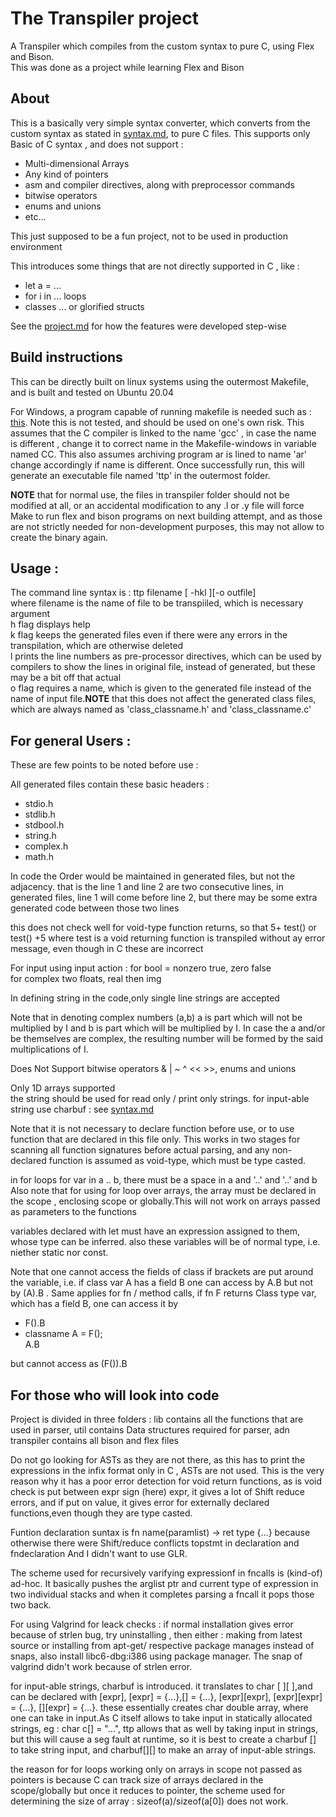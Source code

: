 # The Transpiler project

A Transpiler which compiles from the custom syntax to pure C, using Flex and Bison.<br />
This was done as a project while learning Flex and Bison

## About

This is a basically very simple syntax converter, which converts from the custom syntax as stated in <a href='https://github.com/YJDoc2/The-Transpiler-Project/blob/master/syntax.md'>syntax.md</a>, to pure C files.
This supports only Basic of C syntax , and does not support :

<ul>
    <li> Multi-dimensional Arrays</li>
    <li> Any kind of pointers </li>
    <li> asm and compiler directives, along with preprocessor commands</li>
    <li>bitwise operators</li>
    <li>enums and unions</li>
    <li>etc...</li>
</ul>

This just supposed to be a fun project, not to be used in production environment<br />

This introduces some things that are not directly supported in C , like :

<ul>
    <li>let a = ...</li>
    <li>for i in ... loops</li> 
    <li>classes ... or glorified structs </li>
</ul>

See the <a href='https://github.com/YJDoc2/The-Transpiler-Project/blob/master/project.md'>project.md</a> for how the features were developed step-wise

## Build instructions

This can be directly built on linux systems using the outermost Makefile, and is built and tested on Ubuntu 20.04

For Windows, a program capable of running makefile is needed such as : <a href = 'http://gnuwin32.sourceforge.net/packages/make.htm'>this</a>. Note this is not tested, and should be used on one's own risk.
This assumes that the C compiler is linked to the name 'gcc' , in case the name is different , change it to correct name in the Makefile-windows in variable named CC. This also assumes archiving program ar is lined to name 'ar' change accordingly if name is different.
Once successfully run, this will generate an executable file named 'ttp' in the outermost folder.

<strong>NOTE</strong> that for normal use, the files in transpiler folder should not be modified at all, or an accidental modification to any
.l or .y file will force Make to run flex and bison programs on next building attempt, and as those are not strictly needed for non-development purposes, this may not allow to create the binary again.

## Usage :

The command line syntax is :
ttp filename [ -hkl ][-o outfile]<br/>
where filename is the name of file to be transpiiled, which is necessary argument<br/>
h flag displays help<br/>
k flag keeps the generated files even if there were any errors in the transpilation, which are otherwise deleted<br/>
l prints the line numbers as pre-processor directives, which can be used by compilers to show the lines in original file, instead of generated, but these may be a bit off that actual<br/>
o flag requires a name, which is given to the generated file instead of the name of input file.<strong>NOTE</strong> that this does not affect the generated class files, which are always named as 'class_classname.h' and 'class_classname.c'<br/>

## For general Users :

These are few points to be noted before use :

All generated files contain these basic headers :

<ul>
<li>stdio.h</li>
<li>stdlib.h</li>
<li>stdbool.h</li>
<li>string.h</li>
<li>complex.h</li>
<li>math.h</li>
</ul>

In code the Order would be maintained in generated files, but not the adjacency.
that is the line 1 and line 2 are two consecutive lines, in generated files, line 1 will come before line 2, but there may be some extra generated code between those two lines<br />

this does not check well for void-type function returns, so that 5+ test() or test() +5 where test is a void returning function is transpiled without ay error message, even though in C these are incorrect

For input using input action :
for bool = nonzero true, zero false<br />
for complex two floats, real then img<br />

In defining string in the code,only single line strings are accepted<br />

Note that in denoting complex numbers (a,b) a is part which will not be multiplied by I and b is part which will be multiplied by I.
In case the a and/or be themselves are complex, the resulting number will be formed by the said multiplications of I.<br />

Does Not Support bitwise operators & | ~ ^ << >>, enums and unions<br />

Only 1D arrays supported<br/>
the string should be used for read only / print only strings. for input-able string use charbuf : see <a href='https://github.com/YJDoc2/The-Transpiler-Project/blob/master/syntax.md'>syntax.md</a>

Note that it is not necessary to declare function before use, or to use function that are declared in this file only.
This works in two stages for scanning all function signatures before actual parsing, and any non-declared function is assumed as void-type, which must be type casted.<br/>

in for loops for var in a .. b, there must be a space in a and '..' and '..' and b</br>
Also note that for using for loop over arrays, the array must be declared in the scope , enclosing scope or globally.This will not work on arrays passed as parameters to the functions<br/>

variables declared with let must have an expression assigned to them, whose type can be inferred. also these variables will be of normal type, i.e. niether static nor const.<br/>

Note that one cannot access the fields of class if brackets are put around the variable, i.e. if class var A has a field B one can access by A.B but not by (A).B . Same applies for fn / method calls, if fn F returns Class type var, which has a field B, one can access it by

<ul>
<li> F().B </li>
<li>classname A = F();<br />
    A.B</li>
</ul>
but cannot access as (F()).B
<br />

## For those who will look into code

Project is divided in three folders : lib contains all the functions that are used in parser, util contains Data structures required for parser, adn transpiler contains all bison and flex files<br />

Do not go looking for ASTs as they are not there, as this has to print the expressions in the infix format only in C , ASTs are not used.
This is the very reason why it has a poor error detection for void return functions, as is void check is put between expr sign (here) expr, it gives a lot of Shift reduce errors, and if put on value, it gives error for externally declared functions,even though they are type casted.<br />

Funtion declaration suntax is fn name(paramlist) -> ret type {...} because otherwise there were Shift/reduce conflicts topstmt in declaration and fndeclaration And I didn't want to use GLR.<br />

The scheme used for recursively varifying expressionf in fncalls is (kind-of) ad-hoc. It basically pushes the arglist ptr and current type of expression in two individual stacks and when it completes parsing a fncall it pops those two back.<br />

For using Valgrind for leack checks : if normal installation gives error because of strlen bug, try uninstalling , then either : making from latest source or installing from apt-get/ respective package manages instead of snaps, also install libc6-dbg:i386 using package manager.
The snap of valgrind didn't work because of strlen error.<br />

for input-able strings, charbuf is introduced. it translates to char [ ][ ],and can be declared with [expr], [expr] = {...},[] = {...}, [expr][expr], [expr][expr] = {...}, [][expr] = {...}. these essentially creates char double array, where one can take in input.As C itself allows to take input in statically allocated strings, eg : char c[] = "...", ttp allows that as well by taking input in strings, but this will cause a seg fault at runtime, so it is best to create a charbuf [] to take string input, and charbuf[][] to make an array of input-able strings. <br />

the reason for for loops working only on arrays in scope not passed as pointers is because C can track size of arrays declared in the scope/globally but once it reduces to pointer, the scheme used for determining the size of array : sizeof(a)/sizeof(a[0]) does not work.<br/>
